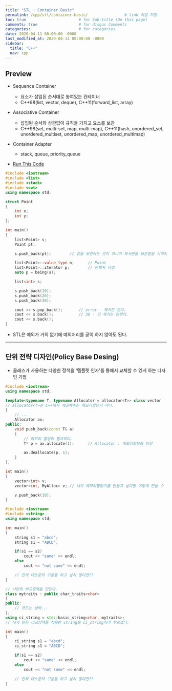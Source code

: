 ```yaml
---
title: "STL : Container Basic"
permalink: /cpp/stl/container-basic/                # link 직접 지정
toc: true                       # for Sub-title (On this page)
comments: true                  # for disqus Comments
categories:                     # for categories
date: 2020-04-11 00:00:00 -0000
last_modified_at: 2020-04-11 00:00:00 -0000
sidebar:
  title: "C++"
  nav: cpp
---
```


## Preview

* Sequence Container
    * 요소가 삽입된 순서대로 놓여있는 컨테이너
    * C++98(list, vector, deque), C++11(forward_list, array)
* Associative Container
    * 삽입된 순서와 상관없이 규칙을 가지고 요소를 보관
    * C++98(set, multi-set, map, multi-map), C++11(hash, unordered_set, unordered_multiset, unordered_map, unordered_multimap)
* Container Adapter
    * stack, queue, priority_queue

* [Run This Code](https://ideone.com/5MwVI8)

```cpp
#include <iostream>
#include <list>
#include <stack>
#include <set>
using namespace std;

struct Point
{
    int x;
    int y;
};

int main()
{
    list<Point> s;
    Point pt;

    s.push_back(pt);        // 값을 보관하는 것이 아니라 복사본을 보관함을 기억하자.

    list<Point>::value_type n;      // Point
    list<Point>::iterator p;        // 반복자 타입
    auto p = being(s);

    list<int> s;

    s.push_back(10);
    s.push_back(20);
    s.push_back(30);

    cout << s.pop_back();       // error - 제거만 한다.
    cout << s.back();           // 30 - 단 제거는 안한다.
    cout << s.back();
}
```

* STL은 예외가 거의 없기에 예외처리를 굳이 하지 않아도 된다.

---

## 단위 전략 디자인(Policy Base Desing)

* 클래스가 사용하는 다양한 정책을 '템플릿 인자'를 통해서 교체할 수 있게 하는 디자인 기법

```cpp
#include <iostream>
using namespace std;

template<typename T, typename Allocator = allocator<T>> class vector
// allocator<T>는 C++에서 제공해주는 메모리할당기 이다.
{
    // ...
    Allocator ax;
public:
    void push_back(const T& a)
    {
        // 메모리 할당이 필요하다.
        T* p = ax.allocate(1);      // Allocator : 메모리할당을 담당

        ax.deallocate(p, 1);
    }
};

int main()
{
    vector<int> v;
    vector<int, MyAlloc> v; // 내가 메모리할당기를 만들고 싶다면 이렇게 만들 수 있다.

    v.push_back(10);
}
```

```cpp
#include <iostream>
#include <string>
using namespace std;

int main()
{
    string s1 = "abcd";
    string s1 = "ABCD";

    if(s1 == s2)
        cout << "same" << endl;
    else
        cout << "not same" << endl;

    // 만약 대소문자 구분을 하고 싶지 않다면??
}
```

```cpp
// 나만의 비교정책을 만든다.
class mytraits : public char_traits<char>
{
public:
    // 코드는 생략...
};
using ci_string = std::basic_string<char, mytraits>;
// 내가 만든 비교정책을 적용한 string을 ci_string이라 부르겠다.

int main()
{
    ci_string s1 = "abcd";
    ci_string s1 = "ABCD";

    if(s1 == s2)
        cout << "same" << endl;
    else
        cout << "not same" << endl;

    // 만약 대소문자 구분을 하고 싶지 않다면??
}
```
